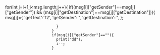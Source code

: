 for(int j=i+1;j<msg.length;j++){
if((msg[i]["getSender"]==msg[j]["getSender"]) && (msg[i]["getDestination"]==msg[j]["getDestination"])){
msg[j]={
'getText':'12',
'getSender':'',
'getDestination':'',
};

                           }
                         }
                         if(msg[i]["getSender"]==""){
                           print("dd");
                           i--;
                         }